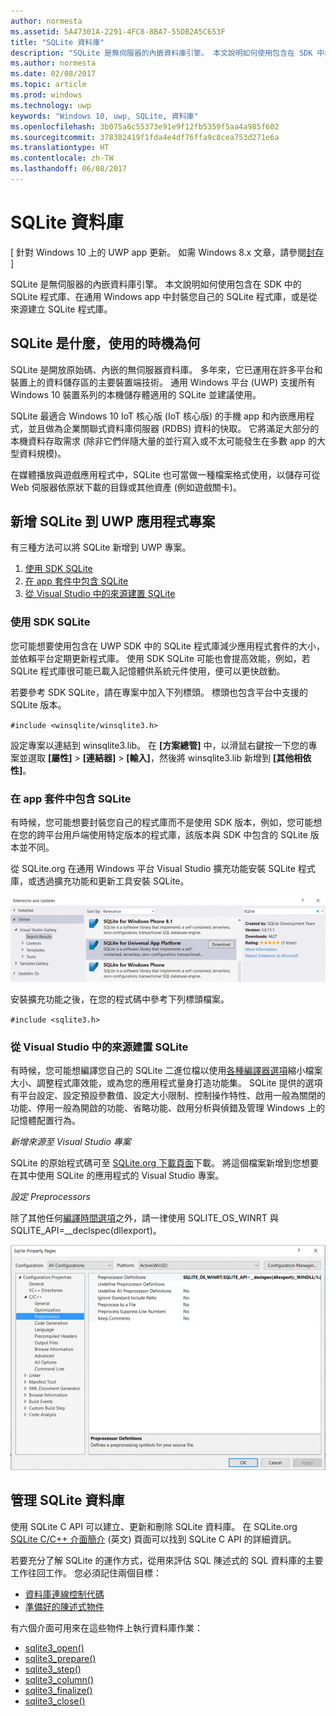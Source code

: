 ```yaml
---
author: normesta
ms.assetid: 5A47301A-2291-4FC8-8BA7-55DB2A5C653F
title: "SQLite 資料庫"
description: "SQLite 是無伺服器的內嵌資料庫引擎。 本文說明如何使用包含在 SDK 中的 SQLite 程式庫、在通用 Windows app 中封裝您自己的 SQLite 程式庫，或是從來源建立 SQLite 程式庫。"
ms.author: normesta
ms.date: 02/08/2017
ms.topic: article
ms.prod: windows
ms.technology: uwp
keywords: "Windows 10, uwp, SQLite, 資料庫"
ms.openlocfilehash: 3b075a6c55373e91e9f12fb5359f5aa4a985f602
ms.sourcegitcommit: 378382419f1fda4e4df76ffa9c8cea753d271e6a
ms.translationtype: HT
ms.contentlocale: zh-TW
ms.lasthandoff: 06/08/2017
---
```

# <a name="sqlite-databases"></a>SQLite 資料庫

\[ 針對 Windows 10 上的 UWP app 更新。 如需 Windows 8.x 文章，請參閱[封存](http://go.microsoft.com/fwlink/p/?linkid=619132) \]


SQLite 是無伺服器的內嵌資料庫引擎。 本文說明如何使用包含在 SDK 中的 SQLite 程式庫、在通用 Windows app 中封裝您自己的 SQLite 程式庫，或是從來源建立 SQLite 程式庫。

## <a name="what-sqlite-is-and-when-to-use-it"></a>SQLite 是什麼，使用的時機為何

SQLite 是開放原始碼、內嵌的無伺服器資料庫。 多年來，它已運用在許多平台和裝置上的資料儲存區的主要裝置端技術。 通用 Windows 平台 (UWP) 支援所有 Windows 10 裝置系列的本機儲存體適用的 SQLite 並建議使用。

SQLite 最適合 Windows 10 IoT 核心版 (IoT 核心版) 的手機 app 和內嵌應用程式，並且做為企業關聯式資料庫伺服器 (RDBS) 資料的快取。 它將滿足大部分的本機資料存取需求 (除非它們伴隨大量的並行寫入或不太可能發生在多數 app 的大型資料規模)。

在媒體播放與遊戲應用程式中，SQLite 也可當做一種檔案格式使用，以儲存可從 Web 伺服器依原狀下載的目錄或其他資產 (例如遊戲關卡)。

## <a name="adding-sqlite-to-a-uwp-app-project"></a>新增 SQLite 到 UWP 應用程式專案

有三種方法可以將 SQLite 新增到 UWP 專案。

1.  [使用 SDK SQLite](#using-the-sdk-sqlite)
2.  [在 app 套件中包含 SQLite](#including-sqlite-in-the-app-package)
3.  [從 Visual Studio 中的來源建置 SQLite](#building-sqlite-from-source-in-visual-studio)

### <a name="using-the-sdk-sqlite"></a>使用 SDK SQLite

您可能想要使用包含在 UWP SDK 中的 SQLite 程式庫減少應用程式套件的大小，並依賴平台定期更新程式庫。 使用 SDK SQLite 可能也會提高效能，例如，若 SQLite 程式庫很可能已載入記憶體供系統元件使用，便可以更快啟動。

若要參考 SDK SQLite，請在專案中加入下列標頭。 標頭也包含平台中支援的 SQLite 版本。

`#include <winsqlite/winsqlite3.h>`

設定專案以連結到 winsqlite3.lib。 在 **\[方案總管\]** 中，以滑鼠右鍵按一下您的專案並選取 **\[屬性\]** &gt; **\[連結器\]** &gt; **\[輸入\]**，然後將 winsqlite3.lib 新增到 **\[其他相依性\]**。

### <a name="including-sqlite-in-the-app-package"></a>在 app 套件中包含 SQLite

有時候，您可能想要封裝您自己的程式庫而不是使用 SDK 版本，例如，您可能想在您的跨平台用戶端使用特定版本的程式庫，該版本與 SDK 中包含的 SQLite 版本並不同。

從 SQLite.org 在通用 Windows 平台 Visual Studio 擴充功能安裝 SQLite 程式庫，或透過擴充功能和更新工具安裝 SQLite。

![擴充功能和更新畫面](./images/extensions-and-updates.png)

安裝擴充功能之後，在您的程式碼中參考下列標頭檔案。

`#include <sqlite3.h>`

### <a name="building-sqlite-from-source-in-visual-studio"></a>從 Visual Studio 中的來源建置 SQLite

有時候，您可能想編譯您自己的 SQLite 二進位檔以使用[各種編譯器選項](http://www.sqlite.org/compile.html)縮小檔案大小、調整程式庫效能，或為您的應用程式量身打造功能集。 SQLite 提供的選項有平台設定、設定預設參數值、設定大小限制、控制操作特性、啟用一般為關閉的功能、停用一般為開啟的功能、省略功能、啟用分析與偵錯及管理 Windows 上的記憶體配置行為。

*新增來源至 Visual Studio 專案*

SQLite 的原始程式碼可至 [SQLite.org 下載頁面](https://www.sqlite.org/download.html)下載。 將這個檔案新增到您想要在其中使用 SQLite 的應用程式的 Visual Studio 專案。

*設定 Preprocessors*

除了其他任何[編譯時間選項](http://www.sqlite.org/compile.html)之外，請一律使用 SQLITE_OS_WINRT 與 SQLITE\_API=\_\_declspec(dllexport)。

![SQLite 屬性頁畫面](./images/property-pages.png)

## <a name="managing-a-sqlite-database"></a>管理 SQLite 資料庫

使用 SQLite C API 可以建立、更新和刪除 SQLite 資料庫。 在 SQLite.org [SQLite C/C++ 介面簡介](http://www.sqlite.org/cintro.html) (英文) 頁面可以找到 SQLite C API 的詳細資訊。

若要充分了解 SQLite 的運作方式，從用來評估 SQL 陳述式的 SQL 資料庫的主要工作往回工作。 您必須記住兩個目標：

-   [資料庫連線控制代碼](https://www.sqlite.org/c3ref/sqlite3.html)
-   [準備好的陳述式物件](https://www.sqlite.org/c3ref/stmt.html)

有六個介面可用來在這些物件上執行資料庫作業：

-   [sqlite3\_open()](https://web.archive.org/web/20141228070025/http:/www.sqlite.org/c3ref/open.html)
-   [sqlite3\_prepare()](https://web.archive.org/web/20141228070025/http:/www.sqlite.org/c3ref/prepare.html)
-   [sqlite3\_step()](https://web.archive.org/web/20141228070025/http:/www.sqlite.org/c3ref/step.html)
-   [sqlite3\_column()](https://web.archive.org/web/20141228070025/http:/www.sqlite.org/c3ref/column_blob.html)
-   [sqlite3\_finalize()](https://web.archive.org/web/20141228070025/http:/www.sqlite.org/c3ref/finalize.html)
-   [sqlite3\_close()](https://web.archive.org/web/20141228070025/http:/www.sqlite.org/c3ref/close.html)

 

 
